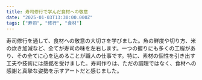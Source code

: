 ```yaml
---
title: 寿司修行で学んだ食材への敬意
date: "2025-01-03T13:30:00.000Z"
tags: ["寿司", "修行", "食材"]
---
```


寿司修行を通して、食材への敬意の大切さを学びました。魚の鮮度や切り方、米の炊き加減など、全てが寿司の味を左右します。一つの握りにも多くの工程があり、その全てに心を込めることが職人の仕事です。特に、素材の個性を引き出す工夫や技術には感銘を受けました。寿司作りは、ただの調理ではなく、食材への感謝と真摯な姿勢を示すアートだと感じました。
